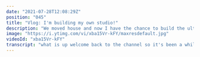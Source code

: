```yaml
---
date: "2021-07-28T12:08:29Z"
position: "045"
title: "Vlog: I'm building my own studio!"
description: "We moved house and now I have the chance to build the ultimate YouTube studio in our garage! In this vlog series you'll see me do everything myself. From fitting windows, to electronics, to insulation.\n\nPlease help, I know nothing about this stuff :)\n\nFollow me here:\nWebsite: https://timbenniks.dev\nTwitter: https://twitter.com/timbenniks\nGithub: https://github.com/timbenniks"
image: "https://i.ytimg.com/vi/xba15Vr-kFY/maxresdefault.jpg"
videoId: "xba15Vr-kFY"
transcript: "what is up welcome back to the channel so it's been a while because we've moved house i'm back in business ready to rock and this is one of the first videos that i'm doing in our new place and this is not really like a tech video but this is more like a little vlog because i'm here in our garden and just down there is our garage and currently it's used just to stack a whole bunch of stuff because that's what you do when you move and you have some space but i will be changing out the doors putting in windows and making a really nice workspace because i have decided i want to work from home from now on and so let's go there and i can show you because this is going to be part one of the youtube studio build vlog let's go this is going to be a bit bumpy because this stuff is really steep anyways here it goes and so all of this stuff is actually ours so when you move to the countryside in rural france this is what you can expect okay this is taking pretty long let's speed this up [Music] all right we're getting closer so there you can see where the garage is but i'm gonna have to walk around let's speed it up again this is the garage here behind me and you know why i chose to work here mainly because if you put windows in this one look this is what you get and so that's kind of a cool thing to look at while you work or at least try to work right and so it's next to the pool stuff so i'm a little worried i might have some like noise pollution but we'll see i might insulate it a little bit more this place is really quite full at the moment because we actually bought this house and a lot of furniture came with it and we just put it all here but look there's two windows um it's not fully insulated just yet there's some water damage that used to be here from before but the damage has been resolved everything is fixed so what i'll have to do is redo all the walls so these walls get new plaster they get some insulation of course i've never done that before so that's going to be fun and i'll make sure there's like power sockets and internet plugs every like three or four meters or so and i'll have to do something with the ceiling so as you can see this is like all like concrete blocks and so i'll have to make sure to insulate that as well because above here there's the sun pounding right and of course we have this door here this is like an old garage door but the thing is it's really shitty like there's all these bars and whatever shotty stuff here so i'm gonna have to remove all those buy or let build some windows and to put them in but with that oh man it's gonna look great anyways let's have a look at the few they're just ridiculous and it's just we're so lucky to actually have this and so that we can actually see this every day and hopefully it will never become normal and well how can this become normal it's just amazing what i get to do is when i have to go to the toilet or whatever actually i have to walk down this path to actually go to my house and then move a little bit because you know as developers we never move this is my buddy ollie he was allowed to go out for the first time today and he is so happy as you can see his paws a little dirty and his eyes are dirty because he's quite sick but he's still really enjoying this place so i've actually started designing like a 3d model of the office and i'm just trying to fiddle around with the stuff you can do so let's go inside and have a look at that all right so we are back in the temporary bedroom studio now and if you look at my screen these are the plans at least what i have for now for the studio and so you can see the space um so in meters it's 32.42 meters squared which is a really decent size for a workplace because what i have in mind is i want to work there i want to film on different places i want to have like a solid background i want to have like a little sofa where i sit and of course the desk queue like this but i also want to work with people right i'm going to work from home from now on but i want to be able to invite people and have them sit on a table or on the sofa and do meetings work things like that and so let's have a little look in 3d then so here it builds up webgl came a long way look how good this looks let's put the center point here so for now this is what i have i'm not sure if this is the way to go but these are like the windows that used to be garage doors and like these are the windows that we just saw on the outside in the video right and so i thought why not put electrical outlets in like all these different places let's see if i can show you right so these are all connected up electrical outlets here and i wanted to have a table you know for people to sit but i also wanted to have like a little sofa and then while i was deciding this suddenly a little tv area with a playstation came up i don't know if that's going to happen but who knows right and there's a little chair and air conditioning pretty important in a warm climate here in france and here's my desk with like a super fun old computer in the 3d render here but you know what this seems to be like quite homey so i'm thinking this might be good because what i have in mind for now is if i wanted to film i want to film against this wall here so i'll sit down put a camera in front of me and actually film myself against this little greenish wall then i want to be able to film while sitting on the sofa with my computer in the background and of course i want to have a view off the screen here so when we look at this thing in the proper 3d render like they actually used rtx and all the good stuff and the reflections to make this render props to this company cosi casa go there if you want to do anything in 3d like this anyways so look at that even the plants everything is decent this cost me some cash though but look how good it looks anyway so this is the initial thought that i had for the office i might have to change it up because you know what i'm missing here a workbench with tools because i know i live in the countryside we're gonna have to build a whole of a lot of stuff ourselves and so i don't have a place to store all my tools and stuff and so maybe i need to rethink this thing and do that and put like a little tool shed or something in it anyways if you have any ideas on this please put them in the comments because i'd love to like redesign this and iterate over it until it's great anyways that's it for the video it was short but sweet but there you go cheers and see you next time"
---
```


